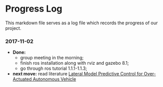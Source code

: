 # Progress Log

This markdown file serves as a log file which records the progress of our project.

### 2017-11-02

- **Done:**
  - group meeting in the morning;
  - finish ros installation along with rviz and gazebo 8.1;
  - go through ros tutorial 1.1.1-1.1.3;
- **next move:** read literature [Lateral Model Predictive Control for Over-Actuated Autonomous Vehicle](http://ieeexplore.ieee.org/document/7995737/?reload=true)
